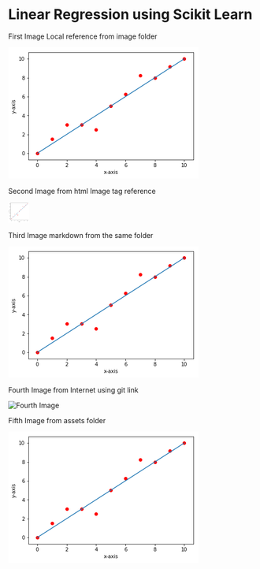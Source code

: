# Linear Regression using Scikit Learn



First Image Local reference from image folder



![First Image ](.\linear-regression-using-scikit-learn-images\image2.png)

Second Image from html Image tag reference



<img src="linear-regression-using-scikit-learn-images/image2.png" alt="Smiley face" height="42" width="42">

Third Image markdown from the same folder

![Thrid Image from same folder](image2.png)



Fourth Image from Internet  using git link

![Fourth Image](https://github.com/phanimadhusudhanthontepu/linear_regression/blob/master/docs/linear-regression-using-scikit-learn-images/image2.png)





Fifth Image from assets folder

![Fifth Image not found](/assets/images/linear-regression-using-scikit-learn-images/image2.png)
